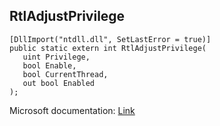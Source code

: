 ## RtlAdjustPrivilege

```
[DllImport("ntdll.dll", SetLastError = true)]
public static extern int RtlAdjustPrivilege(
   uint Privilege,
   bool Enable,
   bool CurrentThread,
   out bool Enabled
);
```

Microsoft documentation: [Link](https://ntdoc.m417z.com/rtladjustprivilege)
